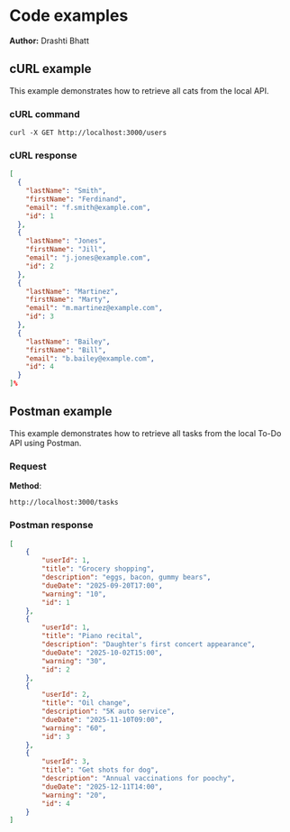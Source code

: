 # Code examples

**Author:** Drashti Bhatt

## cURL example

This example demonstrates how to retrieve all cats from the local API.

### cURL command

```shell
curl -X GET http://localhost:3000/users
```

### cURL response

```json
[
  {
    "lastName": "Smith",
    "firstName": "Ferdinand",
    "email": "f.smith@example.com",
    "id": 1
  },
  {
    "lastName": "Jones",
    "firstName": "Jill",
    "email": "j.jones@example.com",
    "id": 2
  },
  {
    "lastName": "Martinez",
    "firstName": "Marty",
    "email": "m.martinez@example.com",
    "id": 3
  },
  {
    "lastName": "Bailey",
    "firstName": "Bill",
    "email": "b.bailey@example.com",
    "id": 4
  }
]%                              
```

## Postman example

This example demonstrates how to retrieve all tasks from the local To-Do API using Postman.

### Request

**Method**:

```shell
http://localhost:3000/tasks

```

### Postman response

```json
[
    {
        "userId": 1,
        "title": "Grocery shopping",
        "description": "eggs, bacon, gummy bears",
        "dueDate": "2025-09-20T17:00",
        "warning": "10",
        "id": 1
    },
    {
        "userId": 1,
        "title": "Piano recital",
        "description": "Daughter's first concert appearance",
        "dueDate": "2025-10-02T15:00",
        "warning": "30",
        "id": 2
    },
    {
        "userId": 2,
        "title": "Oil change",
        "description": "5K auto service",
        "dueDate": "2025-11-10T09:00",
        "warning": "60",
        "id": 3
    },
    {
        "userId": 3,
        "title": "Get shots for dog",
        "description": "Annual vaccinations for poochy",
        "dueDate": "2025-12-11T14:00",
        "warning": "20",
        "id": 4
    }
]
```
